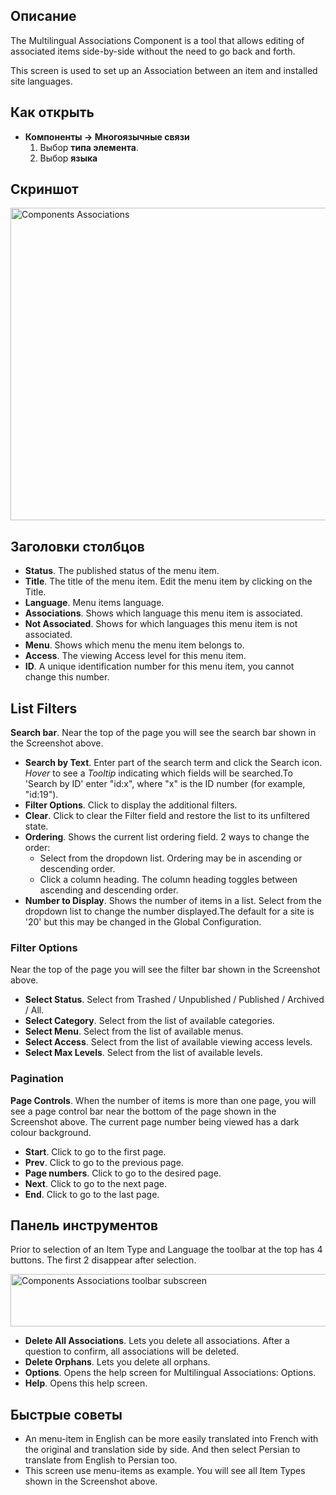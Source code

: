 <!-- Filename: Help4.x:Multilingual_Associations / Display title: Многоязычные связи -->

## Описание

The Multilingual Associations Component is a tool that allows editing of
associated items side-by-side without the need to go back and forth.

This screen is used to set up an Association between an item and
installed site languages.

## Как открыть

- **Компоненты → Многоязычные связи**
  1.  Выбор **типа элемента**.
  2.  Выбор **языка**

## Скриншот

<img
src="https://docs.joomla.org/images/thumb/d/d9/Help-4x-Components-Associations-ru.png/800px-Help-4x-Components-Associations-ru.png"
decoding="async"
srcset="https://docs.joomla.org/images/thumb/d/d9/Help-4x-Components-Associations-ru.png/1200px-Help-4x-Components-Associations-ru.png 1.5x, https://docs.joomla.org/images/thumb/d/d9/Help-4x-Components-Associations-ru.png/1600px-Help-4x-Components-Associations-ru.png 2x"
data-file-width="2720" data-file-height="1700" width="800" height="500"
alt="Components Associations" />

## Заголовки столбцов

- **Status**. The published status of the menu item.
- **Title**. The title of the menu item. Edit the menu item by clicking
  on the Title.
- **Language**. Menu items language.
- **Associations**. Shows which language this menu item is associated.
- **Not Associated**. Shows for which languages this menu item is not
  associated.
- **Menu**. Shows which menu the menu item belongs to.
- **Access**. The viewing Access level  for this menu item.
- **ID**. A unique identification number for this menu item, you cannot
  change this number.

## List Filters

**Search bar**. Near the top of the page you will see the search bar
shown in the Screenshot above.

- **Search by Text**. Enter part of the search term and click the Search
  icon. *Hover* to see a *Tooltip* indicating which fields will be
  searched.To 'Search by ID' enter "id:x", where "x" is the ID number
  (for example, "id:19").
- **Filter Options**. Click to display the additional filters.
- **Clear**. Click to clear the Filter field and restore the list to its
  unfiltered state.
- **Ordering**. Shows the current list ordering field. 2 ways to change
  the order:
  - Select from the dropdown list. Ordering may be in ascending or
    descending order.
  - Click a column heading. The column heading toggles between ascending
    and descending order.
- **Number to Display**. Shows the number of items in a list. Select
  from the dropdown list to change the number displayed.The default for
  a site is '20' but this may be changed in the Global Configuration.

### Filter Options

Near the top of the page you will see the filter bar shown in the
Screenshot above.

- **Select Status**. Select from Trashed / Unpublished / Published /
  Archived / All.
- **Select Category**. Select from the list of available categories.
- **Select Menu**. Select from the list of available menus.
- **Select Access**. Select from the list of available viewing access
  levels.
- **Select Max Levels**. Select from the list of available levels.

### Pagination

**Page Controls**. When the number of items is more than one page, you
will see a page control bar near the bottom of the page shown in the
Screenshot above. The current page number being viewed
has a dark colour background.

- **Start**. Click to go to the first page.
- **Prev**. Click to go to the previous page.
- **Page numbers**. Click to go to the desired page.
- **Next**. Click to go to the next page.
- **End**. Click to go to the last page.

## Панель инструментов

Prior to selection of an Item Type and Language the toolbar at the top
has 4 buttons. The first 2 disappear after selection.

<img
src="https://docs.joomla.org/images/thumb/f/f6/Help-4x-Components-Associations-toolbar-subscreen-ru.png/800px-Help-4x-Components-Associations-toolbar-subscreen-ru.png"
decoding="async"
srcset="https://docs.joomla.org/images/thumb/f/f6/Help-4x-Components-Associations-toolbar-subscreen-ru.png/1200px-Help-4x-Components-Associations-toolbar-subscreen-ru.png 1.5x, https://docs.joomla.org/images/thumb/f/f6/Help-4x-Components-Associations-toolbar-subscreen-ru.png/1600px-Help-4x-Components-Associations-toolbar-subscreen-ru.png 2x"
data-file-width="2751" data-file-height="288" width="800" height="84"
alt="Components Associations toolbar subscreen" />

- **Delete All Associations**. Lets you delete all associations. After a
  question to confirm, all associations will be deleted.
- **Delete Orphans**. Lets you delete all orphans.
- **Options**. Opens the help screen for Multilingual Associations: Options.
- **Help**. Opens this help screen.

## Быстрые советы

- An menu-item in English can be more easily translated into French with
  the original and translation side by side. And then select Persian to
  translate from English to Persian too.
- This screen use menu-items as example. You will see all Item Types
  shown in the Screenshot above.
